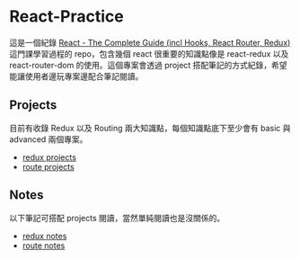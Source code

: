 # React-Practice

這是一個紀錄 [React - The Complete Guide (incl Hooks, React Router, Redux)](https://www.udemy.com/course/react-the-complete-guide-incl-redux) 這門課學習過程的 repo，包含幾個 react 很重要的知識點像是 react-redux 以及 react-router-dom 的使用。這個專案會透過 project 搭配筆記的方式紀錄，希望能讓使用者邊玩專案邊配合筆記閱讀。

## Projects
目前有收錄 Redux 以及 Routing 兩大知識點，每個知識點底下至少會有 basic 與 advanced 兩個專案。
- [redux projects](https://github.com/Malik705017/React-Core-Features-Practice/tree/master/redux)
- [route projects](https://github.com/Malik705017/React-Core-Features-Practice/tree/master/router)

## Notes
以下筆記可搭配 projects 閱讀，當然單純閱讀也是沒關係的。
- [redux notes](https://hackmd.io/PLcfy0IrQ5iaxbTcCIlojg?both)
- [route notes](https://hackmd.io/ULwcsI2oSfilZdZSyyJdrw?both)

